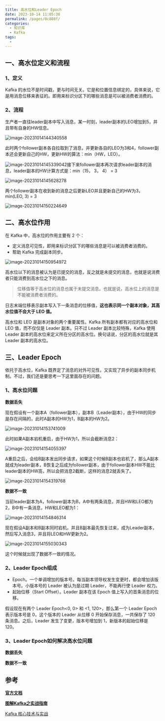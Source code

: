```yaml
---
title: 高水位和Leader Epoch
date: 2023-10-14 11:05:38
permalink: /pages/0c888f/
categories:
  - 知识库
  - Kafka
tags:
  - 
---
```

## 一、高水位定义和流程

### 1、定义

Kafka 的水位不是时间戳，更与时间无关。它是和位置信息绑定的，具体来说，它是用消息位移来表征的。即用来标识分区下的哪些消息是可以被消费者消费的。

### 2、流程

生产者一直往leader副本中写入消息，某一时刻，leader副本的LEO增加到5，并且带有自身的HW信息。

![image-20231014144340558](https://blog-1300853183.cos.ap-chengdu.myqcloud.com/img/image-20231014144340558.png)

此时两个follower副本各自拉取到了消息，并更新各自的LEO为3和4，follower副本还会更新自己的HW，更新HW的算法：min（HW，LEO）。

![image-20231014145339042](https://blog-1300853183.cos.ap-chengdu.myqcloud.com/img/image-20231014145339042.png)接下来follower副本再次请求leader副本的消息，leader副本的HW计算方式是：min（15， 3， 4） = 3

![image-20231014145628278](https://blog-1300853183.cos.ap-chengdu.myqcloud.com/img/image-20231014145628278.png)

两个follower副本在收到新的消息之后更新LEO并且更新自己的HW为3，min(LEO, 3) = 3

![image-20231014150224649](https://blog-1300853183.cos.ap-chengdu.myqcloud.com/img/image-20231014150224649.png)

## 二、高水位作用

在 Kafka 中，高水位的作用主要有 2 个：

- 定义消息可见性，即用来标识分区下的哪些消息是可以被消费者消费的。
- 帮助 Kafka 完成副本同步。

![image-20231014150954972](https://blog-1300853183.cos.ap-chengdu.myqcloud.com/img/image-20231014150954972.png)

高水位以下的消息被认为是已提交的消息，反之就是未提交的消息，也就是说消费者只能消费到高水位之下的消息。

> 位移值等于高水位的消息也属于未提交消息。也就是说，高水位上的消息是不能被消费者消费的。

日志末端位移表示副本写入下一条消息的位移值，**这也表示同一个副本对象，其高水位值不会大于 LEO 值。**

高水位和 LEO 是副本对象的两个重要属性。Kafka 所有副本都有对应的高水位和 LEO 值，而不仅仅是 Leader 副本。只不过 Leader 副本比较特殊，Kafka 使用 Leader 副本的高水位来定义所在分区的高水位。换句话说，分区的高水位就是其 Leader 副本的高水位。

## 三、Leader Epoch

依托于高水位，Kafka 既界定了消息的对外可见性，又实现了异步的副本同步机制。不过，我们还是要思考一下这里面存在的问题。

### 1、高水位问题

**数据丢失**

现在假设有一个副本A（follower副本），副本B（Leader副本），由于HW的同步是存在间隔的，此时A副本的HW为1，B副本的HW为2。

![image-20231014153741009](https://blog-1300853183.cos.ap-chengdu.myqcloud.com/img/image-20231014153741009.png)

此时如果A副本宕机重启，由于HW为1，所以会截断消息2：

![image-20231014154055397](https://blog-1300853183.cos.ap-chengdu.myqcloud.com/img/image-20231014154055397.png)

A重启之后，会给B副本发出同步请求，如果这个时候B副本也宕机了，那么A副本就成为leader副本，B恢复之后成为follower副本，由于follower副本HW不能比leader副本的HW高，所以会把消息2截断，这样的消息2就丢失了。

![image-20231014154319768](https://blog-1300853183.cos.ap-chengdu.myqcloud.com/img/image-20231014154319768.png)

**数据不一致**

当前leader副本为A，follower副本为B，A中有两条消息，并且HW和LEO都为2，B中有一条消息，HW和LEO都为1：

![image-20231014154846314](https://blog-1300853183.cos.ap-chengdu.myqcloud.com/img/image-20231014154846314.png)

现在假设A副本和B副本同时宕机，并且B副本最先恢复过来，成为Leader副本，然后写入消息3，并且将LEO和HW更新为2。

![image-20231014155030343](https://blog-1300853183.cos.ap-chengdu.myqcloud.com/img/image-20231014155030343.png)

这个时候就出现了数据不一致的情况。

### 2、Leader Epoch组成

- Epoch。一个单调增加的版本号。每当副本领导权发生变更时，都会增加该版本号。小版本号的 Leader 被认为是过期 Leader，不能再行使 Leader 权力。
- 起始位移（Start Offset）。Leader 副本在该 Epoch 值上写入的首条消息的位移。

假设现在有两个 Leader Epoch<0, 0> 和 <1, 120>，那么第一个 Leader Epoch 表示版本号是 0，这个版本的 Leader 从位移 0 开始保存消息，一共保存了 120 条消息。之后，Leader 发生了变更，版本号增加到 1，新版本的起始位移是 120。

### 3、Leader Epoch如何解决高水位问题

**数据丢失**



**数据不一致**



## **参考**

**[官方文档](https://kafka.apache.org/documentation/)**

**[图解Kafka之实战指南](https://juejin.cn/book/6844733793220165639?enter_from=search_result&utm_source=search)**

[Kafka 核心技术与实战](https://time.geekbang.org/column/intro/100029201)

